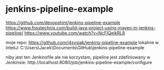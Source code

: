 # jenkins-pipeline-example

https://github.com/devopshint/jenkins-pipeline-example
https://www.fosstechnix.com/build-java-project-using-maven-in-jenkins-pipeline/
https://www.youtube.com/watch?v=NcFIQejkRL8


moje repo: 
https://github.com/j4sysiak/jenkins-pipeline-example
lokalnie w InteliJ:
C:\Users\Jacek\Documents\GitHub\jenkins-pipeline-example

niby jest ten Jenkinsfile ale nie korzystam, pipeline jest zdefiniowany w Jenkinsie:
http://localhost:8080/job/jenkins-pipeline-example/configure